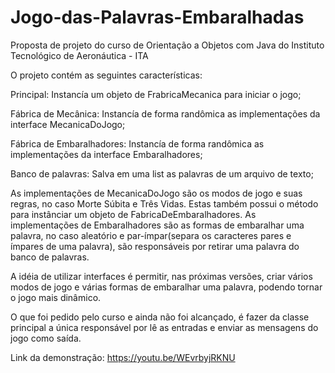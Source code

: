 # Jogo-das-Palavras-Embaralhadas
Proposta de projeto do curso de Orientação a Objetos com Java do Instituto Tecnológico de Aeronáutica - ITA

O projeto contém as seguintes características:

Principal: Instancía um objeto de FrabricaMecanica para iniciar o jogo;

Fábrica de Mecânica: Instancía de forma randômica as implementações da interface MecanicaDoJogo;

Fábrica de Embaralhadores: Instancía de forma randômica as implementações da interface Embaralhadores;

Banco de palavras: Salva em uma list as palavras de um arquivo de texto;

As implementações de MecanicaDoJogo são os modos de jogo e suas regras, no caso Morte Súbita e Três Vidas. Estas também possui o método para instânciar um objeto de FabricaDeEmbaralhadores.
As implementações de Embaralhadores são as formas de embaralhar uma palavra, no caso aleatório e par-ímpar(separa os caracteres pares e ímpares de uma palavra), são responsáveis por retirar uma palavra do banco de palavras.

A idéia de utilizar interfaces é permitir, nas próximas versões, criar vários modos de jogo e várias formas de embaralhar uma palavra, podendo tornar o jogo mais dinâmico.

O que foi pedido pelo curso e ainda não foi alcançado, é fazer da classe principal a única responsável por lê as entradas e enviar as mensagens do jogo como saída.

Link da demonstração:
https://youtu.be/WEvrbyjRKNU
